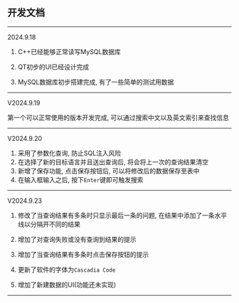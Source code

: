 ## 开发文档

--- 

2024.9.18 

1. C++已经能够正常读写MySQL数据库 

2. QT初步的UI已经设计完成 

3. MySQL数据库初步搭建完成, 有了一些简单的测试用数据 

--- 

V2024.9.19 

第一个可以正常使用的版本开发完成, 可以通过搜索中文以及英文索引来查找信息 

--- 

V2024.9.20 

1. 采用了参数化查询, 防止SQL注入风险 
2. 在选择了新的目标语言并且送出查询后, 将会将上一次的查询结果清空 
3. 新增了保存功能, 点击保存按钮后, 可以将修改后的数据保存至表中 
4. 在输入框输入之后, 按下`Enter`键即可触发搜索 

--- 

V2024.9.23 

1. 修改了当查询结果有多条时只显示最后一条的问题, 在结果中添加了一条水平线以分隔开不同的结果 

2. 增加了对查询失败或没有查询到结果的提示 

3. 增加了当查询结果有多条时点击保存按钮的提示 

4. 更新了软件的字体为`Cascadia Code` 

5. 增加了新建数据的UI(功能还未实现) 

--- 


